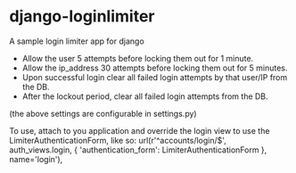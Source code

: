 # django-loginlimiter
A sample login limiter app for django

* Allow the user 5 attempts before locking them out for 1 minute.
* Allow the ip_address 30 attempts before locking them out for 5 minutes.
* Upon successful login clear all failed login attempts by that user/IP from the DB.
* After the lockout period, clear all failed login attempts from the DB.

(the above settings are configurable in settings.py)

To use, attach to you application and override the login view to use the LimiterAuthenticationForm, like so:
    url(r'^accounts/login/$', auth_views.login, {
            'authentication_form': LimiterAuthenticationForm
            }, name='login'),
